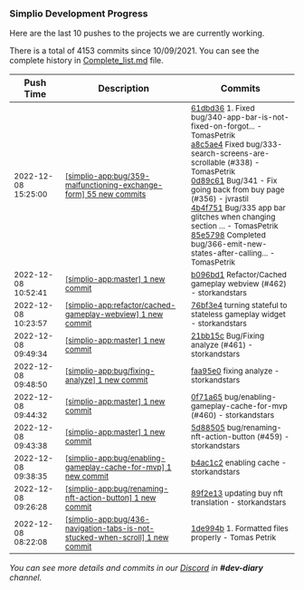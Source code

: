 
### Simplio Development Progress

Here are the last 10 pushes to the projects we are currently working.

There is a total of 4153 commits since 10/09/2021. You can see the complete history in
 [Complete_list.md](Complete_list.md) file.

| Push Time | Description | Commits |
| --- | --- | --- |
| <sub>2022-12-08 15:25:00</sub> | <sub>[[simplio-app:bug/359\-malfunctioning\-exchange\-form] 55 new commits](https://github.com/SimplioOfficial/simplio-app/compare/84fbe085ff27...28de03ef254f)</sub> | <sub>[61dbd36](https://github.com/SimplioOfficial/simplio-app/commit/61dbd368ed14a6d9f064cdb0feb9efd0e2015ca8) 1. Fixed bug/340-app-bar-is-not-fixed-on-forgot... - TomasPetrik<br>[a8c5ae4](https://github.com/SimplioOfficial/simplio-app/commit/a8c5ae4abc35336904bc81f5ce375c6fef4de714) Fixed bug/333-search-screens-are-scrollable (#338) - TomasPetrik<br>[0d89c61](https://github.com/SimplioOfficial/simplio-app/commit/0d89c612a828ac825e9f1e587d2d0cb78802e393) Bug/341 - Fix going back from buy page (#356) - jvrastil<br>[4b4f751](https://github.com/SimplioOfficial/simplio-app/commit/4b4f7511b12989b4f2e727f836fad25158f669b0) Bug/335 app bar glitches when changing section ... - TomasPetrik<br>[85e5798](https://github.com/SimplioOfficial/simplio-app/commit/85e5798fc169b9f15a59b765fbf68a47fff3ec5e) Completed bug/366-emit-new-states-after-calling... - TomasPetrik</sub> |
| <sub>2022-12-08 10:52:41</sub> | <sub>[[simplio-app:master] 1 new commit](https://github.com/SimplioOfficial/simplio-app/commit/b096bd15697fd1d98da5f05dd9a25da0464dbfb9)</sub> | <sub>[b096bd1](https://github.com/SimplioOfficial/simplio-app/commit/b096bd15697fd1d98da5f05dd9a25da0464dbfb9) Refactor/Cached gameplay webview (#462) - storkandstars</sub> |
| <sub>2022-12-08 10:23:57</sub> | <sub>[[simplio-app:refactor/cached\-gameplay\-webview] 1 new commit](https://github.com/SimplioOfficial/simplio-app/commit/76bf3e41dc1b3f8e9d65dff53fb5232292297b3e)</sub> | <sub>[76bf3e4](https://github.com/SimplioOfficial/simplio-app/commit/76bf3e41dc1b3f8e9d65dff53fb5232292297b3e) turning stateful to stateless gameplay widget - storkandstars</sub> |
| <sub>2022-12-08 09:49:34</sub> | <sub>[[simplio-app:master] 1 new commit](https://github.com/SimplioOfficial/simplio-app/commit/21bb15c84dfb364a8e22e32f89184ac67e0b78ed)</sub> | <sub>[21bb15c](https://github.com/SimplioOfficial/simplio-app/commit/21bb15c84dfb364a8e22e32f89184ac67e0b78ed) Bug/Fixing analyze (#461) - storkandstars</sub> |
| <sub>2022-12-08 09:48:50</sub> | <sub>[[simplio-app:bug/fixing\-analyze] 1 new commit](https://github.com/SimplioOfficial/simplio-app/commit/faa95e09c83bdcece8f1d7689b0da1d4ee379ac0)</sub> | <sub>[faa95e0](https://github.com/SimplioOfficial/simplio-app/commit/faa95e09c83bdcece8f1d7689b0da1d4ee379ac0) fixing analyze - storkandstars</sub> |
| <sub>2022-12-08 09:44:32</sub> | <sub>[[simplio-app:master] 1 new commit](https://github.com/SimplioOfficial/simplio-app/commit/0f71a65b0b2ce00160e88074bf0354516c3505f8)</sub> | <sub>[0f71a65](https://github.com/SimplioOfficial/simplio-app/commit/0f71a65b0b2ce00160e88074bf0354516c3505f8) bug/enabling-gameplay-cache-for-mvp (#460) - storkandstars</sub> |
| <sub>2022-12-08 09:43:38</sub> | <sub>[[simplio-app:master] 1 new commit](https://github.com/SimplioOfficial/simplio-app/commit/5d885050271b2ce77e4aaecac612a85e40f161f5)</sub> | <sub>[5d88505](https://github.com/SimplioOfficial/simplio-app/commit/5d885050271b2ce77e4aaecac612a85e40f161f5) bug/renaming-nft-action-button (#459) - storkandstars</sub> |
| <sub>2022-12-08 09:38:35</sub> | <sub>[[simplio-app:bug/enabling\-gameplay\-cache\-for\-mvp] 1 new commit](https://github.com/SimplioOfficial/simplio-app/commit/b4ac1c29813e771b4e46943d1bf46fa4cb651de3)</sub> | <sub>[b4ac1c2](https://github.com/SimplioOfficial/simplio-app/commit/b4ac1c29813e771b4e46943d1bf46fa4cb651de3) enabling cache - storkandstars</sub> |
| <sub>2022-12-08 09:26:28</sub> | <sub>[[simplio-app:bug/renaming\-nft\-action\-button] 1 new commit](https://github.com/SimplioOfficial/simplio-app/commit/89f2e1302076ea3e09475f4f4da9622ec145e08f)</sub> | <sub>[89f2e13](https://github.com/SimplioOfficial/simplio-app/commit/89f2e1302076ea3e09475f4f4da9622ec145e08f) updating buy nft translation - storkandstars</sub> |
| <sub>2022-12-08 08:22:08</sub> | <sub>[[simplio-app:bug/436\-navigation\-tabs\-is\-not\-stucked\-when\-scroll] 1 new commit](https://github.com/SimplioOfficial/simplio-app/commit/1de994b527c55760d76ce3ba4895c00d476ed675)</sub> | <sub>[1de994b](https://github.com/SimplioOfficial/simplio-app/commit/1de994b527c55760d76ce3ba4895c00d476ed675) 1. Formatted files properly - Tomas Petrik</sub> |

_You can see more details and commits in our [Discord](https://discord.gg/aKhjuwZmdP) in **#dev-diary** channel._
